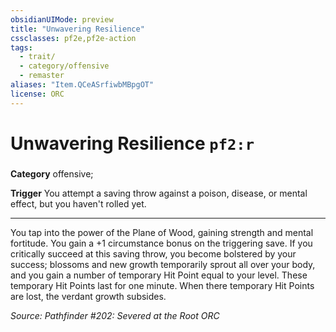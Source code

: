 ```yaml
---
obsidianUIMode: preview
title: "Unwavering Resilience"
cssclasses: pf2e,pf2e-action
tags:
  - trait/
  - category/offensive
  - remaster
aliases: "Item.QCeASrfiwbMBpgOT"
license: ORC
---
```

# Unwavering Resilience `pf2:r`

### 

**Category** offensive; 




**Trigger** You attempt a saving throw against a poison, disease, or mental effect, but you haven't rolled yet.

* * *

You tap into the power of the Plane of Wood, gaining strength and mental fortitude. You gain a +1 circumstance bonus on the triggering save. If you critically succeed at this saving throw, you become bolstered by your success; blossoms and new growth temporarily sprout all over your body, and you gain a number of temporary Hit Point equal to your level. These temporary Hit Points last for one minute. When there temporary Hit Points are lost, the verdant growth subsides.

*Source: Pathfinder #202: Severed at the Root*
*ORC*